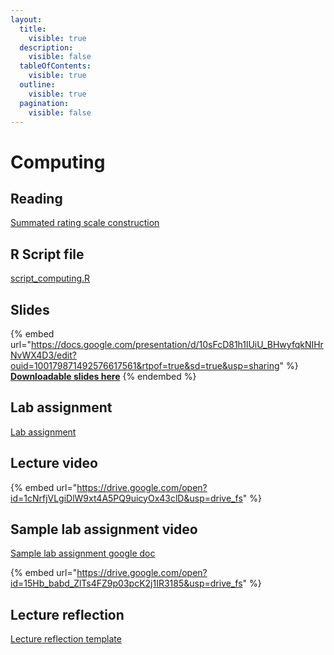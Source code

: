 ```yaml
---
layout:
  title:
    visible: true
  description:
    visible: false
  tableOfContents:
    visible: true
  outline:
    visible: true
  pagination:
    visible: false
---
```


# Computing

## Reading

[Summated rating scale construction](https://drive.google.com/file/d/1-Gjbex4YsZaDJSYEnIe03Ec1awRFd3Al/view?usp=sharing)

## R Script file

[script\_computing.R](https://drive.google.com/open?id=1VYeQ6ts2fjYeTrN_fMxW-6yGDn5c2wt1\&usp=drive_fs)

## Slides

{% embed url="https://docs.google.com/presentation/d/10sFcD81h1lUiU_BHwyfqkNIHrNvWX4D3/edit?ouid=100179871492576617561&rtpof=true&sd=true&usp=sharing" %}
[**Downloadable slides here**](https://docs.google.com/presentation/d/10sFcD81h1lUiU_BHwyfqkNIHrNvWX4D3/edit?usp=sharing\&ouid=100179871492576617561\&rtpof=true\&sd=true)
{% endembed %}

## Lab assignment

[Lab assignment](https://docs.google.com/document/d/1azrVv-p9p2VYRh7hn53w2cLlBfTrycpn?rtpof=true\&usp=drive_fs)

## Lecture video

{% embed url="https://drive.google.com/open?id=1cNrfjVLgiDlW9xt4A5PQ9uicyOx43clD&usp=drive_fs" %}

## Sample lab assignment video

[Sample lab assignment google doc](https://docs.google.com/document/d/1jm6VxTSzfUX8taKQVT9RjNzMhf9-vrpW/edit?usp=sharing\&ouid=100179871492576617561\&rtpof=true\&sd=true)

{% embed url="https://drive.google.com/open?id=15Hb_babd_ZlTs4FZ9p03pcK2j1IR3185&usp=drive_fs" %}

## Lecture reflection

[Lecture reflection template](https://docs.google.com/document/d/1Zi5v2LdTGg7BVZOWjG0E6rOBxFuif-aH?rtpof=true\&usp=drive_fs)
